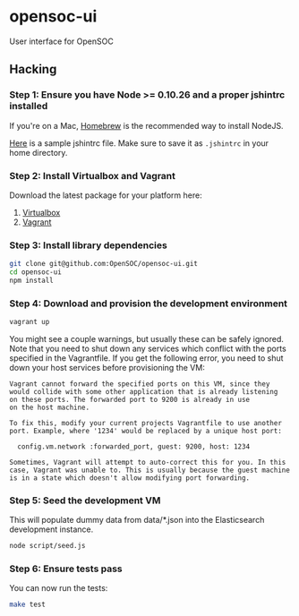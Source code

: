 opensoc-ui
==========

User interface for OpenSOC

## Hacking

### Step 1: Ensure you have Node >= 0.10.26 and a proper jshintrc installed

If you're on a Mac, [Homebrew](http://brew.sh) is the recommended way to install NodeJS.

[Here](.jshintrc) is a sample jshintrc file. Make sure to save it as ```.jshintrc``` in your home directory.

### Step 2: Install Virtualbox and Vagrant

Download the latest package for your platform here:

1. [Virtualbox](https://www.virtualbox.org/wiki/Downloads)
2. [Vagrant](https://www.vagrantup.com/downloads.html)

### Step 3: Install library dependencies

```bash
git clone git@github.com:OpenSOC/opensoc-ui.git
cd opensoc-ui
npm install
```

### Step 4: Download and provision the development environment

```bash
vagrant up
```

You might see a couple warnings, but usually these can be safely ignored. Note that you need to shut down any services which conflict with the ports specified in the Vagrantfile. If you get the following error, you need to shut down your host services before provisioning the VM:

```
Vagrant cannot forward the specified ports on this VM, since they
would collide with some other application that is already listening
on these ports. The forwarded port to 9200 is already in use
on the host machine.

To fix this, modify your current projects Vagrantfile to use another
port. Example, where '1234' would be replaced by a unique host port:

  config.vm.network :forwarded_port, guest: 9200, host: 1234

Sometimes, Vagrant will attempt to auto-correct this for you. In this
case, Vagrant was unable to. This is usually because the guest machine
is in a state which doesn't allow modifying port forwarding.
```

###  Step 5: Seed the development VM

This will populate dummy data from data/*.json into the Elasticsearch development instance.

```bash
node script/seed.js
```

### Step 6: Ensure tests pass

You can now run the tests:

```bash
make test
```
